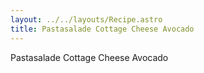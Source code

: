 ```yaml
---
layout: ../../layouts/Recipe.astro
title: Pastasalade Cottage Cheese Avocado
---
```

Pastasalade Cottage Cheese Avocado